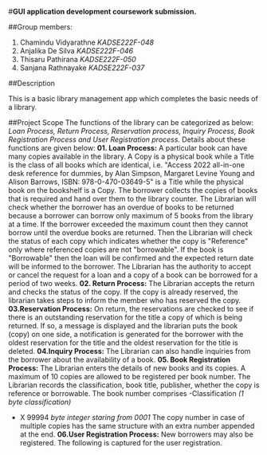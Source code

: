 #**GUI application development coursework submission.**

##Group members:

1. Chamindu Vidyarathne *KADSE222F-048*
2. Anjalika De Silva *KADSE222F-046*
3. Thisaru Pathirana *KADSE222F-050*
4. Sanjana Rathnayake *KADSE222F-037*

##Description

This is a basic library management app which completes the basic needs of a library.

##Project Scope
The functions of the library can be categorized as below:
*Loan Process, Return Process, Reservation process, Inquiry Process, Book Registration Process
and User Registration process.*
Details about these functions are given below:
**01. Loan Process:**
A particular book can have many copies available in the library. A Copy is a physical book while a Title
is the class of all books which are identical, i.e. "Access 2022 all-in-one desk reference for dummies, by
Alan Simpson, Margaret Levine Young and Alison Barrows, ISBN: 978-0-470-03649-5" is a Title while
the physical book on the bookshelf is a Copy.
The borrower collects the copies of books that is required and hand over them to the library counter. The
Librarian will check whether the borrower has an overdue of books to be returned because a borrower
can borrow only maximum of 5 books from the library at a time. If the borrower exceeded the maximum
count then they cannot borrow until the overdue books are returned.
Then the Librarian will check the status of each copy which indicates whether the copy is "Reference"
only where referenced copies are not "borrowable". If the book is "Borrowable" then the loan will be
confirmed and the expected return date will be informed to the borrower. The Librarian has the authority
to accept or cancel the request for a loan and a copy of a book can be borrowed for a period of two weeks.
**02. Return Process:**
The Librarian accepts the return and checks the status of the copy. If the copy is already reserved, the
librarian takes steps to inform the member who has reserved the copy.
**03.Reservation Process:**
On return, the reservations are checked to see if there is an outstanding reservation for the title a copy of
which is being returned. If so, a message is displayed and the librarian puts the book (copy) on one side,
a notification is generated for the borrower with the oldest reservation for the title and the oldest
reservation for the title is deleted.
**04.Inquiry Process:**
The Librarian can also handle inquiries from the borrower about the availability of a book.
**05. Book Registration Process:**
The Librarian enters the details of new books and its copies. A maximum of 10 copies are allowed to be
registered per book number. The Librarian records the classification, book title, publisher, whether the
copy is reference or borrowable.
The book number comprises
-Classification *(1 byte classification)*
- X 99994 *byte integer staring from 0001*
The copy number in case of multiple copies has the same structure with an extra number appended at
the end.
**06.User Registration Process:**
New borrowers may also be registered. The following is captured for the user registration.
